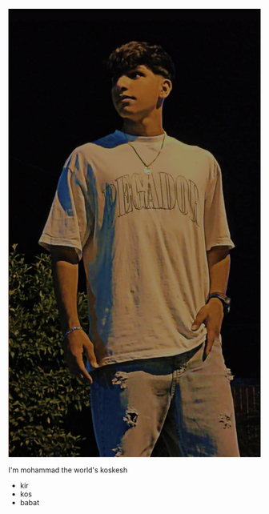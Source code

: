 ![Branching](mamad._.2006-20230914-0001.jpg)

I'm mohammad the world's koskesh

- kir
- kos
- babat
